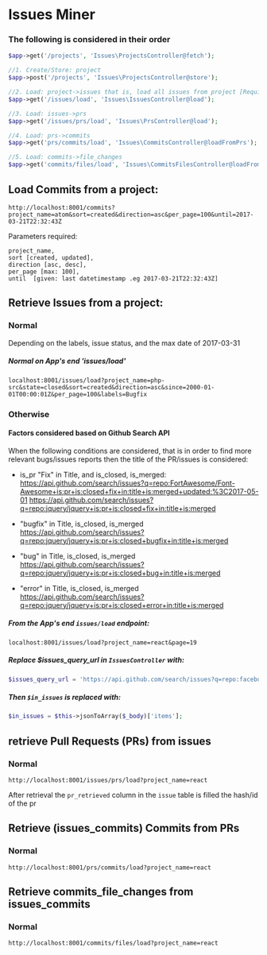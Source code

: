# Issues Miner

### The following is considered in their order
```php
$app->get('/projects', 'Issues\ProjectsController@fetch');

//1. Create/Store: project
$app->post('/projects', 'Issues\ProjectsController@store');

//2. Load: project->issues that is, load all issues from project [Requires: project_name] [Optional: page(number) based on the next_page field in the response]
$app->get('/issues/load', 'Issues\IssuesController@load');

//3. Load: issues->prs
$app->get('/issues/prs/load', 'Issues\PrsController@load');

//4. Load: prs->commits
$app->get('prs/commits/load', 'Issues\CommitsController@loadFromPrs');

//5. Load: commits->file_changes
$app->get('commits/files/load', 'Issues\CommitsFilesController@loadFromCommits');
```


## Load Commits from a project:

```$xslt
http://localhost:8001/commits?project_name=atom&sort=created&direction=asc&per_page=100&until=2017-03-21T22:32:43Z
```

Parameters required:
```$xslt
project_name,
sort [created, updated],
direction [asc, desc],
per_page [max: 100],
until  [given: last datetimestamp .eg 2017-03-21T22:32:43Z]
```

## Retrieve Issues from a project:

### Normal

Depending on the labels, issue status, and the max date of 2017-03-31

##### Normal on App's end 'issues/load'

```text
localhost:8001/issues/load?project_name=php-src&state=closed&sort=created&direction=asc&since=2000-01-01T00:00:01Z&per_page=100&labels=Bugfix
```

### Otherwise

#### Factors considered based on Github Search API 
When the following conditions are considered, that is in order to find more relevant bugs/issues reports then the title of the PR/issues is considered:

- is_pr "Fix" in Title, and is_closed, is_merged:
https://api.github.com/search/issues?q=repo:FortAwesome/Font-Awesome+is:pr+is:closed+fix+in:title+is:merged+updated:%3C2017-05-01
https://api.github.com/search/issues?q=repo:jquery/jquery+is:pr+is:closed+fix+in:title+is:merged

- "bugfix" in Title, is_closed, is_merged
https://api.github.com/search/issues?q=repo:jquery/jquery+is:pr+is:closed+bugfix+in:title+is:merged

- "bug" in Title, is_closed, is_merged
https://api.github.com/search/issues?q=repo:jquery/jquery+is:pr+is:closed+bug+in:title+is:merged

- "error" in Title, is_closed, is_merged
https://api.github.com/search/issues?q=repo:jquery/jquery+is:pr+is:closed+error+in:title+is:merged

##### From the App's end `issues/load` endpoint:

```text
localhost:8001/issues/load?project_name=react&page=19
```

##### Replace $issues_query_url in `IssuesController` with: 
```php
$issues_query_url = 'https://api.github.com/search/issues?q=repo:facebook/react+is:pr+is:closed+fix+in:title+is:merged+created:%3C2017-03-31+sort%3Acreated-asc&'.$_query;
```

##### Then `$in_issues`  is replaced with:
 ```php
$in_issues = $this->jsonToArray($_body)['items'];
```

## retrieve Pull Requests (PRs) from issues

### Normal

```text
http://localhost:8001/issues/prs/load?project_name=react
```

After retrieval the `pr_retrieved` column in the `issue` table is filled the hash/id of the pr

## Retrieve (issues_commits) Commits from PRs

### Normal

```text
http://localhost:8001/prs/commits/load?project_name=react
```

## Retrieve commits_file_changes from issues_commits

### Normal

```text
http://localhost:8001/commits/files/load?project_name=react
```
